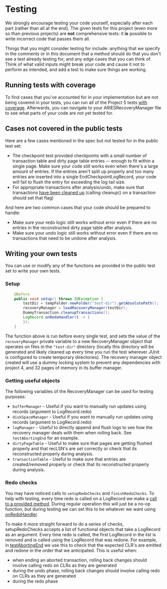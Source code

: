 # Testing

We strongly encourage testing your code yourself, especially after each part \(rather than all at the end\). The given tests for this project \(even more so than previous projects\) are **not** comprehensive tests: it **is** possible to write incorrect code that passes them all.

Things that you might consider testing for include: anything that we specify in the comments or in this document that a method should do that you don't see a test already testing for, and any edge cases that you can think of. Think of what valid inputs might break your code and cause it not to perform as intended, and add a test to make sure things are working.

## Running tests with coverage

To find cases that you've accounted for in your implementation but are not being covered in your tests, you can run all of the Project 5 tests [with coverage](https://www.jetbrains.com/help/idea/code-coverage.html). Afterwards, you can navigate to your ARIESRecoveryManager file to see what parts of your code are not yet tested for.

## Cases not covered in the public tests

Here are a few cases mentioned in the spec but not tested for in the public test set:

* The checkpoint test provided checkpoints with a small number of transaction table and dirty page table entries -- enough to fit within a single page. Make sure your code still works even when there's a large amount of entries. If the entries aren't split up properly and too many entries are inserted into a single EndCheckpointLogRecord, your code will fail to flush the entry for exceeding the log tail size.
* For appropriate transactions after analysis/undo, make sure that transactions [have been cleaned up](https://github.com/berkeley-cs186/fa20-rookiedb/blob/master/src/test/java/edu/berkeley/cs186/database/recovery/DummyTransaction.java#L30) \(calling cleanup\(\) on a transaction should set that flag\)

And here are two common cases that your code should be prepared to handle:

* Make sure your redo logic still works without error even if there are no entries in the reconstructed dirty page table after analysis.
* Make sure your undo logic still works without error even if there are no transactions that need to be undone after analysis.

## Writing your own tests

You can use or modify any of the functions we provided in the public test set to write your own tests.

### Setup

```java
    @Before
    public void setup() throws IOException {
        testDir = tempFolder.newFolder("test-dir").getAbsolutePath();
        recoveryManager = loadRecoveryManager(testDir);
        DummyTransaction.cleanupTransactions();
        LogRecord.onRedoHandler(t -> {
        });
    }
```

The function above is run before every single test, and sets the value of the `recoveryManager` private variable to a new RecoveryManager object that operates on files in the `"test-dir"` directory \(locally this directory will be generated and likely cleaned up every time you run the test wherever JUnit is configured to create temporary directories\). The recovery manager object created will use a dummy locking system to prevent any dependencies with project 4, and 32 pages of memory in its buffer manager.

### Getting useful objects

The following variables of the RecoveryManager can be used for testing purposes:

* `bufferManager` - Useful if you want to manually run updates using records \(argument to LogRecord.redo\)
* `diskSpaceManager` - Useful if you want to manually run updates using records \(argument to LogRecord.redo\)
* `logManager` - Useful to directly append and flush logs to see how the recovery manager deals with them when rolling back. See `testAbortingEnd` for an example.
* `dirtyPageTable` - Useful to make sure that pages are getting flushed properly and that recLSN's are set correctly or check that its reconstructed properly during analysis.
* `transactionTable` - Useful to make sure that entries are created/removed properly or check that its  reconstructed properly during analysis.

### Redo checks

You may have noticed calls to `setupRedoChecks` and `finishRedoChecks`. To help with testing, every time redo is called on a LogRecord we make a [call to a provided method](https://github.com/berkeley-cs186/sp21-rookiedb/blob/master/src/main/java/edu/berkeley/cs186/database/recovery/LogRecord.java#L156). During regular operation this will just be a no-op function, but during testing we can set this to be whatever we want using [onRedoHandler](https://github.com/berkeley-cs186/fa20-rookiedb/blob/master/src/main/java/edu/berkeley/cs186/database/recovery/LogRecord.java#L225-L232).

To make it more straight forward to do a series of checks, setupRedoChecks accepts a list of functional objects that take a LogRecord as an argument. Every time redo is called, the first LogRecord in the list is removed and is called using the LogRecord that was redone. For example, in [testAbortingEnd](https://github.com/berkeley-cs186/sp21-rookiedb/blob/master/src/test/java/edu/berkeley/cs186/database/recovery/TestForwardProcessing.java#L159-L163) we use this to check that the expected CLR's are emitted and redone in the order that we anticipated. This is useful when:

* when ending an aborted transaction, rolling back changes should involve calling redo on CLRs as they are generated
* during the undo phase, rolling back changes should involve calling redo on CLRs as they are generated
* during the redo phase

